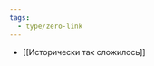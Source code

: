 ```yaml
---
tags:
  - type/zero-link
---
```

<!-- QueryToSerialize: LIST FROM [[]] WHERE contains(Область, this.file.link) or contains(zero-link, this.file.link) -->
<!-- SerializedQuery: LIST FROM [[]] WHERE contains(Область, this.file.link) or contains(zero-link, this.file.link) -->
- [[Исторически так сложилось]]
<!-- SerializedQuery END -->
